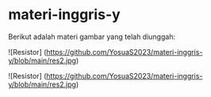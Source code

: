 # materi-inggris-y

Berikut adalah materi gambar yang telah diunggah:

![Resistor] (https://github.com/YosuaS2023/materi-inggris-y/blob/main/res2.jpg)

![Resistor] (https://github.com/YosuaS2023/materi-inggris-y/blob/main/res2.jpg)
